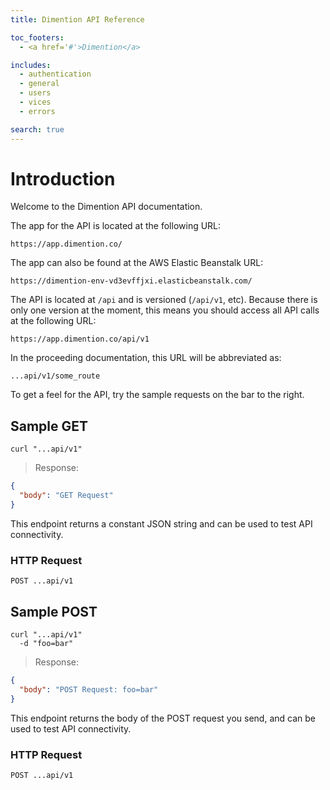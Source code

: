 ```yaml
---
title: Dimention API Reference

toc_footers:
  - <a href='#'>Dimention</a>

includes:
  - authentication
  - general
  - users
  - vices
  - errors

search: true
---
```


# Introduction

Welcome to the Dimention API documentation.

The app for the API is located at the following URL:

`https://app.dimention.co/`

The app can also be found at the AWS Elastic Beanstalk URL:

`https://dimention-env-vd3evffjxi.elasticbeanstalk.com/`

The API is located at `/api` and is versioned (`/api/v1`, etc). Because there is only one version at the moment, this means you should access all API calls at the following URL:

`https://app.dimention.co/api/v1`

In the proceeding documentation, this URL will be abbreviated as:

`...api/v1/some_route`

To get a feel for the API, try the sample requests on the bar to the right.

## Sample GET

```shell
curl "...api/v1"
```

> Response:

```json
{
  "body": "GET Request"
}
```

This endpoint returns a constant JSON string and can be used to test API connectivity.

### HTTP Request

`POST ...api/v1`

## Sample POST

```shell
curl "...api/v1"
  -d "foo=bar"
```

> Response:

```json
{
  "body": "POST Request: foo=bar"
}
```

This endpoint returns the body of the POST request you send, and can be used to test API connectivity.

### HTTP Request

`POST ...api/v1`
